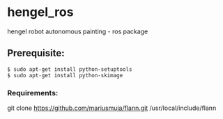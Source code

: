 # hengel_ros
hengel robot autonomous painting - ros package

## Prerequisite:
    $ sudo apt-get install python-setuptools
    $ sudo apt-get install python-skimage




### Requirements:
git clone https://github.com/mariusmuja/flann.git /usr/local/include/flann